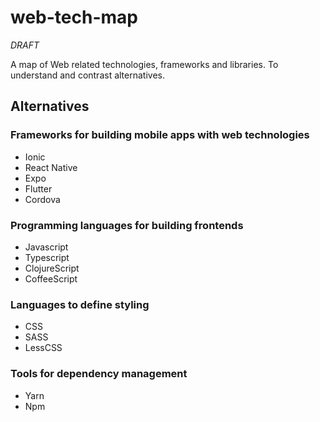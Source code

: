# web-tech-map

*DRAFT* 

A map of Web related technologies, frameworks and libraries. To understand and contrast alternatives. 



## Alternatives

### Frameworks for building mobile apps with web technologies

- Ionic
- React Native
- Expo
- Flutter
- Cordova

### Programming languages for building frontends

- Javascript
- Typescript
- ClojureScript
- CoffeeScript

### Languages to define styling

- CSS
- SASS
- LessCSS

### Tools for dependency management

- Yarn
- Npm

